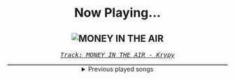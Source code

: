 <div align="center"> 
<h1>Now Playing...</h1>

![MONEY IN THE AIR](https://i.scdn.co/image/ab67616d00001e0278cb22fb1e05ef69011da0d0)
--
_<samp><a href="https://open.spotify.com/track/6AhEIoffDdPlVTXZp93roh">Track: MONEY IN THE AIR - Krypy</a></samp>_

<div style="border: 1px #4B5054 solid"></div>
<details>
  <summary>
    Previous played songs
  </summary>
  <table>
    <thead>
      <tr>
        <th>
          Artist
        </th>
        <th>
          Song
        </th>
        <th>
          Link
        </th>
      </tr>
    </thead>
    <tbody>
      <tr><td>Krypy</td><td>MONEY IN THE AIR</td><td><a href="https://open.spotify.com/track/6AhEIoffDdPlVTXZp93roh">https://open.spotify.com/track/6AhEIoffDdPlVTXZp93roh</a></td></tr><tr><td>Atreyu</td><td>Blow</td><td><a href="https://open.spotify.com/track/1QQPdR1BYLoZyYe8C8XW9C">https://open.spotify.com/track/1QQPdR1BYLoZyYe8C8XW9C</a></td></tr><tr><td>Sonic Syndicate</td><td>Turn It Up</td><td><a href="https://open.spotify.com/track/6wvAaVbRjYjxzjeA4B1Ep4">https://open.spotify.com/track/6wvAaVbRjYjxzjeA4B1Ep4</a></td></tr><tr><td>Hollywood Undead</td><td>Been To Hell</td><td><a href="https://open.spotify.com/track/1e2BN9Ct6DDIthkLSDYgnu">https://open.spotify.com/track/1e2BN9Ct6DDIthkLSDYgnu</a></td></tr><tr><td>Killswitch Engage</td><td>Holy Diver</td><td><a href="https://open.spotify.com/track/3a9urnht8HvfFzPwd0ipx6">https://open.spotify.com/track/3a9urnht8HvfFzPwd0ipx6</a></td></tr><tr><td>Mushroomhead</td><td>Sun Doesn't Rise</td><td><a href="https://open.spotify.com/track/24CeaRaJHiMKFAVZTCu8Y0">https://open.spotify.com/track/24CeaRaJHiMKFAVZTCu8Y0</a></td></tr><tr><td>Rob Zombie</td><td>Superbeast</td><td><a href="https://open.spotify.com/track/4eNnMvUrSu2TRpySjVC0Pv">https://open.spotify.com/track/4eNnMvUrSu2TRpySjVC0Pv</a></td></tr><tr><td>Adelitas Way</td><td>Invincible</td><td><a href="https://open.spotify.com/track/4FthwGFz9SVZgCVqxNXsSK">https://open.spotify.com/track/4FthwGFz9SVZgCVqxNXsSK</a></td></tr><tr><td>Thousand Foot Krutch</td><td>Move</td><td><a href="https://open.spotify.com/track/5tXPbEbEouMSEbqQHO0qQa">https://open.spotify.com/track/5tXPbEbEouMSEbqQHO0qQa</a></td></tr><tr><td>Motionless In White</td><td>Werewolf</td><td><a href="https://open.spotify.com/track/1e1rQNYCZToyBDDka1Io34">https://open.spotify.com/track/1e1rQNYCZToyBDDka1Io34</a></td></tr><tr><td>Motionless In White</td><td>B.F.B.T.G.: Corpse Nation</td><td><a href="https://open.spotify.com/track/6Aqyd2xeESP6HhUbbZvHoJ">https://open.spotify.com/track/6Aqyd2xeESP6HhUbbZvHoJ</a></td></tr><tr><td>Motionless In White</td><td>Burned At Both Ends II</td><td><a href="https://open.spotify.com/track/0iSTQWpqF9kYgeck7GelOR">https://open.spotify.com/track/0iSTQWpqF9kYgeck7GelOR</a></td></tr><tr><td>Motionless In White</td><td>Meltdown</td><td><a href="https://open.spotify.com/track/6w3hTgFYPaUo6WFz2tEOtX">https://open.spotify.com/track/6w3hTgFYPaUo6WFz2tEOtX</a></td></tr><tr><td>Bring Me The Horizon</td><td>Can You Feel My Heart - Remix</td><td><a href="https://open.spotify.com/track/0bMOyiuk22fAKiwNoYsRYN">https://open.spotify.com/track/0bMOyiuk22fAKiwNoYsRYN</a></td></tr><tr><td>Everyone Loves A Villain</td><td>Hell We Made</td><td><a href="https://open.spotify.com/track/0OLdZzrapANuExZyJSeby7">https://open.spotify.com/track/0OLdZzrapANuExZyJSeby7</a></td></tr><tr><td>Chaosbay</td><td>The Prophet</td><td><a href="https://open.spotify.com/track/7hbyBiX9EMUHFwDywq5xbn">https://open.spotify.com/track/7hbyBiX9EMUHFwDywq5xbn</a></td></tr><tr><td>From Fall to Spring</td><td>BARRIERS</td><td><a href="https://open.spotify.com/track/1zfXuR7k7Hb21KHjQaa4Rt">https://open.spotify.com/track/1zfXuR7k7Hb21KHjQaa4Rt</a></td></tr><tr><td>From Fall to Spring</td><td>BR4INFCK</td><td><a href="https://open.spotify.com/track/7mizCvYsKdmO3JZzTytoZQ">https://open.spotify.com/track/7mizCvYsKdmO3JZzTytoZQ</a></td></tr><tr><td>From Fall to Spring</td><td>DESTINY</td><td><a href="https://open.spotify.com/track/56wLqIBnjapUsIC08vHHYU">https://open.spotify.com/track/56wLqIBnjapUsIC08vHHYU</a></td></tr><tr><td>From Fall to Spring</td><td>RISE</td><td><a href="https://open.spotify.com/track/4BFE6Eq6HGKzdyH0DEbONn">https://open.spotify.com/track/4BFE6Eq6HGKzdyH0DEbONn</a></td></tr>
    </tbody>
  </table>
</details>

</div>
